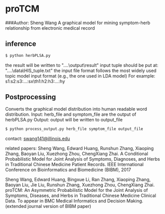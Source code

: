 # proTCM
###Author: Sheng Wang
A graphical model for mining symptom-herb relationship from electronic medical record

## inference
```bash
$ python herbPLSA.py
```
the result will be written to  "..\..\output\result\"
input tuple should be put at: "..\..\data\HIS_tuple.txt"
the input file format follows the most widely used topic model input format (e.g., the one used in LDA model)
For example: s1:s2:s3:...:sx\th1:h2:h3:...:hy


## Postprocessing
Converts the graphical model distribution into human readable word distribution. 
Input: herb_file and symptom_file are the output of herbPLSA.py
Output: output will be written to output_file

```bash
$ python process_output.py herb_file symptom_file output_file
```

contact: swang141@illinois.edu

related papers:
Sheng Wang, Edward Huang, Runshun Zhang, Xiaoping Zhang, Baoyan Liu, Xuezhong Zhou, ChengXiang Zhai. 
A Conditional Probabilistic Model for Joint Analysis of Symptoms, Diagnoses, and Herbs in Traditional Chinese Medicine Patient Records.
IEEE International Conference on Bioinformatics and Biomedicine (BIBM), 2017

Sheng Wang, Edward Huang, Bingxue Li, Ran Zhang, Xiaoping Zhang, Baoyan Liu, Jie Liu, Runshun Zhang, Xuezhong Zhou, ChengXiang Zhai. 
proTCM: An Asymmetric Probabilistic Model for the Joint Analysis of Symptoms, Diseases, and Herbs in Traditional Chinese Medicine Clinical Data.
To appear in BMC Medical Informatics and Decision Making. (extended journal version of BIBM paper)
